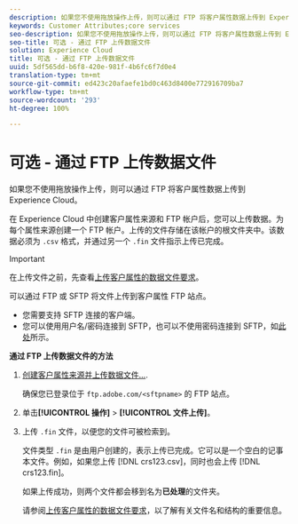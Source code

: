 ```yaml
---
description: 如果您不使用拖放操作上传，则可以通过 FTP 将客户属性数据上传到 Experience Cloud。
keywords: Customer Attributes;core services
seo-description: 如果您不使用拖放操作上传，则可以通过 FTP 将客户属性数据上传到 Experience Cloud。
seo-title: 可选 - 通过 FTP 上传数据文件
solution: Experience Cloud
title: 可选 - 通过 FTP 上传数据文件
uuid: 5df565dd-b6f8-420e-981f-4b6fc6f7d0e4
translation-type: tm+mt
source-git-commit: ed423c20afaefe1bd0c463d8400e772916709ba7
workflow-type: tm+mt
source-wordcount: '293'
ht-degree: 100%

---
```



# 可选 - 通过 FTP 上传数据文件

如果您不使用拖放操作上传，则可以通过 FTP 将客户属性数据上传到 Experience Cloud。

在 Experience Cloud 中创建客户属性来源和 FTP 帐户后，您可以上传数据。为每个属性来源创建一个 FTP 帐户。上传的文件存储在该帐户的根文件夹中。该数据必须为 `.csv` 格式，并通过另一个 `.fin` 文件指示上传已完成。

>[!IMPORTANT]
>
>在上传文件之前，先查看[上传客户属性的数据文件要求](../attributes/crs-data-file.md#concept_DE908F362DF24172BFEF48E1797DAF19)。

可以通过 FTP 或 SFTP 将文件上传到客户属性 FTP 站点。

* 您需要支持 SFTP 连接的客户端。
* 您可以使用用户名/密码连接到 SFTP，也可以不使用密码连接到 SFTP，如[此处](https://docs.adobe.com/help/zh-Hans/analytics/export/ftp-and-sftp/secure-file-transfer-protocol/ftp-sftp-cert-auth.html)所示。

**通过 FTP 上传数据文件的方法**

1. [创建客户属性来源并上传数据文件...](../attributes/t-crs-usecase.md#task_BCC327B2A0EF4A1BBB2934013AB92B78).

   确保您已登录位于 `ftp.adobe.com/<sftpname>` 的 FTP 站点。

1. 单击&#x200B;**[!UICONTROL 操作]** > **[!UICONTROL 文件上传]**。

1. 上传 `.fin` 文件，以便您的文件可被检索到。

   文件类型 `.fin` 是由用户创建的，表示上传已完成。它可以是一个空白的记事本文件。例如，如果您上传 [!DNL crs123.csv]，同时也会上传 [!DNL crs123.fin]。

   如果上传成功，则两个文件都会移到名为&#x200B;**已处理**&#x200B;的文件夹。

   请参阅[上传客户属性的数据文件要求](../attributes/crs-data-file.md#concept_DE908F362DF24172BFEF48E1797DAF19)，以了解有关文件名和结构的重要信息。
